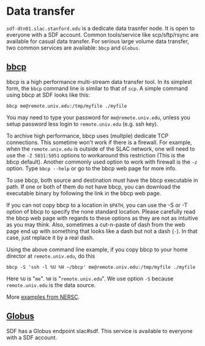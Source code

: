# Data transfer

`sdf-dtn01.slac.stanford.edu` is a dedicate data trasnfer node. It is open to everyone with a SDF account. 
Common tools/service like scp/sftp/rsync are
available for casual data transfer. For serious large volume data transfer, two common services are available:
`bbcp` and `Globus`.

## [bbcp](https://www.slac.stanford.edu/~abh/bbcp/)

bbcp is a high performance multi-stream data transfer tool. In its simplest form, the `bbcp` command line is
similar to that of `scp`. A simple command using bbcp at SDF looks like this:
```
bbcp me@remote.univ.edu:/tmp/myfile ./myfile
```
You may need to type your password for `me@remote.univ.edu`, unless you setup password less login to 
`remote.univ.edu` (e.g. ssh key).

To archive high performance, bbcp uses (multple) dedicate TCP connections. This sometime won't work if there is
a firewall. For example, when the `remote.univ.edu` is outside of the SLAC network, one will need to use the 
`-Z 5031:5051` options to workaround this restriction (This is the bbcp default). Another commonly used option
to work with firewall is the `-z` 
option. Type `bbcp --help` or go to the bbcp web page for more info.

To use bbcp, both source and destination must have the bbcp executable in path. If one or both of them do 
not have bbcp, you can download the executable binary by following the link in the bbcp web page.

If you can not copy bbcp to a location in `$PATH`, you can use the -S or -T option of bbcp to specify the 
none standard location. Please carefully read the bbcp web page with regards to these options as they are not
as intuitive as you may think. Also, sometimes a cut-n-paste of dash from the web page end up with
something that looks like a dash but not a dash (`-`). In that case, just replace it by a real dash. 

Using the above command line example, if you copy bbcp to your home director at `remote.univ.edu`, do this
```
bbcp -S 'ssh -l %U %H ~/bbcp' me@remote.univ.edu:/tmp/myfile ./myfile
```
Here `%U` is "`me`". `%H` is "`remote.univ.edu`". We use option `-S` because `remote.univ.edu` is the data source. 

More [examples from NERSC](https://docs.nersc.gov/services/bbcp/).

## [Globus](https://www.globus.org)

SDF has a Globus endpoint slac#sdf. This service is available to everyone with a SDF account.

